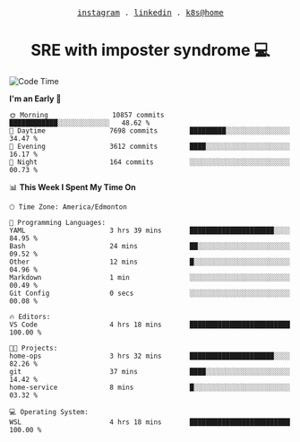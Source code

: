 <p align="center">
  <samp>
    <a href="https://www.instagram.com/lildrunkensmurf/">instagram</a> .
    <a href="https://www.linkedin.com/in/joryirving/">linkedin</a> .
    <a href="https://github.com/joryirving/k3s-home-cluster">k8s@home</a>
  </samp>
</p>

<h1 align="center">
  SRE with imposter syndrome 💻
</h1>

<!--START_SECTION:waka-->
![Code Time](http://img.shields.io/badge/Code%20Time-142%20hrs%2013%20mins-blue)

**I'm an Early 🐤** 

```text
🌞 Morning                10857 commits       ████████████░░░░░░░░░░░░░   48.62 % 
🌆 Daytime                7698 commits        █████████░░░░░░░░░░░░░░░░   34.47 % 
🌃 Evening                3612 commits        ████░░░░░░░░░░░░░░░░░░░░░   16.17 % 
🌙 Night                  164 commits         ░░░░░░░░░░░░░░░░░░░░░░░░░   00.73 % 
```


📊 **This Week I Spent My Time On** 

```text
🕑︎ Time Zone: America/Edmonton

💬 Programming Languages: 
YAML                     3 hrs 39 mins       █████████████████████░░░░   84.95 % 
Bash                     24 mins             ██░░░░░░░░░░░░░░░░░░░░░░░   09.52 % 
Other                    12 mins             █░░░░░░░░░░░░░░░░░░░░░░░░   04.96 % 
Markdown                 1 min               ░░░░░░░░░░░░░░░░░░░░░░░░░   00.49 % 
Git Config               0 secs              ░░░░░░░░░░░░░░░░░░░░░░░░░   00.08 % 

🔥 Editors: 
VS Code                  4 hrs 18 mins       █████████████████████████   100.00 % 

🐱‍💻 Projects: 
home-ops                 3 hrs 32 mins       █████████████████████░░░░   82.26 % 
git                      37 mins             ████░░░░░░░░░░░░░░░░░░░░░   14.42 % 
home-service             8 mins              █░░░░░░░░░░░░░░░░░░░░░░░░   03.32 % 

💻 Operating System: 
WSL                      4 hrs 18 mins       █████████████████████████   100.00 % 
```


<!--END_SECTION:waka-->